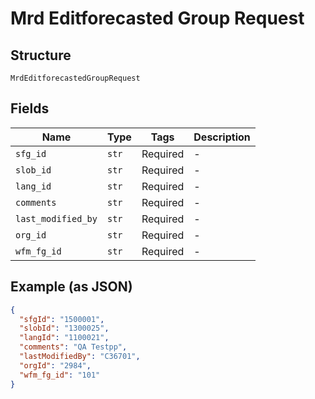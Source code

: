 
# Mrd Editforecasted Group Request

## Structure

`MrdEditforecastedGroupRequest`

## Fields

| Name | Type | Tags | Description |
|  --- | --- | --- | --- |
| `sfg_id` | `str` | Required | - |
| `slob_id` | `str` | Required | - |
| `lang_id` | `str` | Required | - |
| `comments` | `str` | Required | - |
| `last_modified_by` | `str` | Required | - |
| `org_id` | `str` | Required | - |
| `wfm_fg_id` | `str` | Required | - |

## Example (as JSON)

```json
{
  "sfgId": "1500001",
  "slobId": "1300025",
  "langId": "1100021",
  "comments": "QA Testpp",
  "lastModifiedBy": "C36701",
  "orgId": "2984",
  "wfm_fg_id": "101"
}
```

